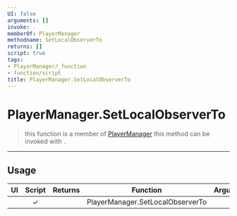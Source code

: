```yaml
---
UI: false
arguments: []
invoke: .
memberOf: PlayerManager
methodname: SetLocalObserverTo
returns: []
script: true
tags:
- PlayerManager/_function
- function/script
title: PlayerManager.SetLocalObserverTo
---
```

# PlayerManager.SetLocalObserverTo
> this function is a member of [PlayerManager](civ-6/lua/PlayerManager.md)
> this method can be invoked with `.`
-----
## Usage
|  UI | Script | Returns | Function | Arguments |
|:---:|:------:|-------:|:--------:|:---------|
| |✓||PlayerManager.SetLocalObserverTo||
